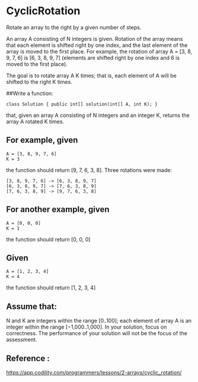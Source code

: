 # CyclicRotation
Rotate an array to the right by a given number of steps.


An array A consisting of N integers is given. Rotation of the array means that each element is shifted right by one index, and the last element of the array is moved to the first place. For example, the rotation of array A = [3, 8, 9, 7, 6] is [6, 3, 8, 9, 7] (elements are shifted right by one index and 6 is moved to the first place).

The goal is to rotate array A K times; that is, each element of A will be shifted to the right K times.

##Write a function:

```class Solution { public int[] solution(int[] A, int K); }```

that, given an array A consisting of N integers and an integer K, returns the array A rotated K times.

## For example, given

    A = [3, 8, 9, 7, 6]
    K = 3

the function should return [9, 7, 6, 3, 8]. Three rotations were made:

    [3, 8, 9, 7, 6] -> [6, 3, 8, 9, 7]
    [6, 3, 8, 9, 7] -> [7, 6, 3, 8, 9]
    [7, 6, 3, 8, 9] -> [9, 7, 6, 3, 8]

## For another example, given

    A = [0, 0, 0]
    K = 1
the function should return [0, 0, 0]

## Given

    A = [1, 2, 3, 4]
    K = 4
the function should return [1, 2, 3, 4]

## Assume that:

N and K are integers within the range [0..100];
each element of array A is an integer within the range [−1,000..1,000].
In your solution, focus on correctness. The performance of your solution will not be the focus of the assessment.

## Reference : 
https://app.codility.com/programmers/lessons/2-arrays/cyclic_rotation/ 


